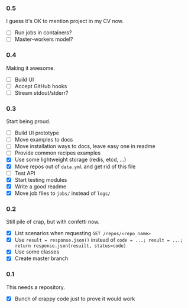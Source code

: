 ### 0.5

I guess it's OK to mention project in my CV now.

- [ ] Run jobs in containers?
- [ ] Master-workers model?

### 0.4

Making it awesome.

- [ ] Build UI
- [ ] Accept GitHub hooks
- [ ] Stream stdout/stderr?

### 0.3

Start being proud.

- [ ] Build UI prototype
- [ ] Move examples to docs
- [ ] Move installation ways to docs, leave easy one in readme
- [ ] Provide common recipes examples
- [x] Use some lightweight storage (redis, etcd, ...)
- [x] Move repos out of `data.yml` and get rid of this file
- [ ] Test API
- [x] Start testing modules
- [x] Write a good readme
- [x] Move job files to `jobs/` instead of `logs/`

### 0.2

Still pile of crap, but with confetti now.

- [x] List scenarios when requesting `GET /repos/<repo_name>`
- [x] Use `result = response.json()` instead of `code = ...; result = ...; return response.json(resuilt, status=code)`
- [x] Use some classes
- [x] Create master branch

### 0.1

This needs a repository.

- [x] Bunch of crappy code just to prove it would work

